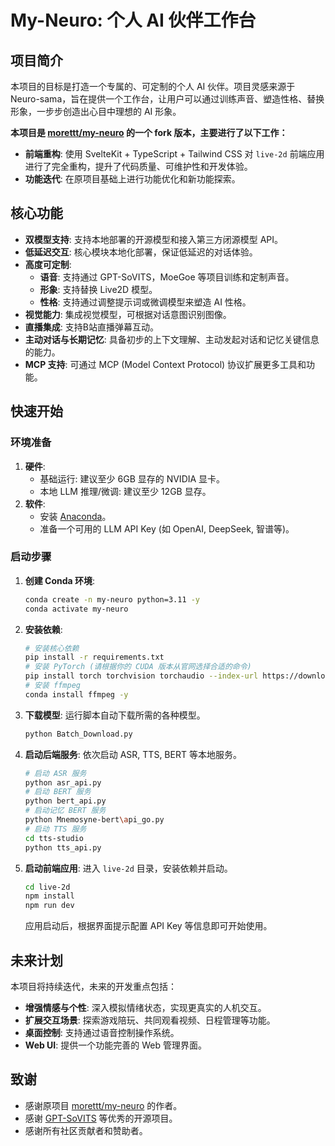 # My-Neuro: 个人 AI 伙伴工作台

## 项目简介

本项目的目标是打造一个专属的、可定制的个人 AI 伙伴。项目灵感来源于 Neuro-sama，旨在提供一个工作台，让用户可以通过训练声音、塑造性格、替换形象，一步步创造出心目中理想的 AI 形象。

**本项目是 [morettt/my-neuro](https://github.com/morettt/my-neuro) 的一个 fork 版本，主要进行了以下工作：**

*   **前端重构**: 使用 SvelteKit + TypeScript + Tailwind CSS 对 `live-2d` 前端应用进行了完全重构，提升了代码质量、可维护性和开发体验。
*   **功能迭代**: 在原项目基础上进行功能优化和新功能探索。

## 核心功能

*   **双模型支持**: 支持本地部署的开源模型和接入第三方闭源模型 API。
*   **低延迟交互**: 核心模块本地化部署，保证低延迟的对话体验。
*   **高度可定制**:
    *   **语音**: 支持通过 GPT-SoVITS，MoeGoe 等项目训练和定制声音。
    *   **形象**: 支持替换 Live2D 模型。
    *   **性格**: 支持通过调整提示词或微调模型来塑造 AI 性格。
*   **视觉能力**: 集成视觉模型，可根据对话意图识别图像。
*   **直播集成**: 支持B站直播弹幕互动。
*   **主动对话与长期记忆**: 具备初步的上下文理解、主动发起对话和记忆关键信息的能力。
*   **MCP 支持**: 可通过 MCP (Model Context Protocol) 协议扩展更多工具和功能。

## 快速开始

### 环境准备

1.  **硬件**:
    *   基础运行: 建议至少 6GB 显存的 NVIDIA 显卡。
    *   本地 LLM 推理/微调: 建议至少 12GB 显存。
2.  **软件**:
    *   安装 [Anaconda](https://www.anaconda.com/download/success)。
    *   准备一个可用的 LLM API Key (如 OpenAI, DeepSeek, 智谱等)。

### 启动步骤

1.  **创建 Conda 环境**:
    ```bash
    conda create -n my-neuro python=3.11 -y
    conda activate my-neuro
    ```

2.  **安装依赖**:
    ```bash
    # 安装核心依赖
    pip install -r requirements.txt
    # 安装 PyTorch (请根据你的 CUDA 版本从官网选择合适的命令)
    pip install torch torchvision torchaudio --index-url https://download.pytorch.org/whl/cu118
    # 安装 ffmpeg
    conda install ffmpeg -y
    ```

3.  **下载模型**:
    运行脚本自动下载所需的各种模型。
    ```bash
    python Batch_Download.py
    ```

4.  **启动后端服务**:
    依次启动 ASR, TTS, BERT 等本地服务。
    ```bash
    # 启动 ASR 服务
    python asr_api.py
    # 启动 BERT 服务
    python bert_api.py
    # 启动记忆 BERT 服务
    python Mnemosyne-bert\api_go.py
    # 启动 TTS 服务
    cd tts-studio
    python tts_api.py 
    ```

5.  **启动前端应用**:
    进入 `live-2d` 目录，安装依赖并启动。
    ```bash
    cd live-2d
    npm install
    npm run dev
    ```
    应用启动后，根据界面提示配置 API Key 等信息即可开始使用。

## 未来计划

本项目将持续迭代，未来的开发重点包括：

*   **增强情感与个性**: 深入模拟情绪状态，实现更真实的人机交互。
*   **扩展交互场景**: 探索游戏陪玩、共同观看视频、日程管理等功能。
*   **桌面控制**: 支持通过语音控制操作系统。
*   **Web UI**: 提供一个功能完善的 Web 管理界面。

## 致谢

*   感谢原项目 [morettt/my-neuro](https://github.com/morettt/my-neuro) 的作者。
*   感谢 [GPT-SoVITS](https://github.com/RVC-Boss/GPT-SoVITS) 等优秀的开源项目。
*   感谢所有社区贡献者和赞助者。

